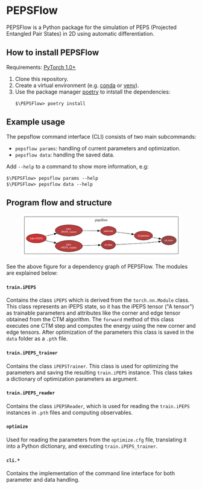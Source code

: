 # PEPSFlow

PEPSFlow is a Python package for the simulation of PEPS (Projected Entangled Pair States) in 2D using automatic differentiation.

## How to install PEPSFlow

Requirements: [PyTorch 1.0+](https://pytorch.org/)

1. Clone this repository.
2. Create a virtual environment (e.g. [conda](https://docs.conda.io/projects/conda/en/latest/user-guide/tasks/manage-environments.html) or [venv](https://docs.python.org/3/library/venv.html)).
3. Use the package manager [poetry](https://python-poetry.org/) to intstall the dependencies:
   ```
   $\PEPSFlow> poetry install
   ```

## Example usage

The pepsflow command interface (CLI) consists of two main subcommands:

* `pepsflow params`: handling of current parameters and optimization.
* `pepsflow data`: handling the saved data.

Add `--help` to a command to show more information, e.g:

```
$\PEPSFlow> pepsflow params --help
$\PEPSFlow> pepsflow data --help
```

## Program flow and structure

<figure>
    <img src="assets/pepsflow.svg" width="700"/>
</figure>


See the above figure for a dependency graph of PEPSFlow. The modules are explained below:

#### **`train.iPEPS`**
Contains the class `iPEPS` which is derived from the `torch.nn.Module` class. This class represents an iPEPS state, so it has the iPEPS tensor ("A tensor") as trainable parameters and attributes like the corner and edge tensor obtained from the CTM algorithm. The `forward` method of this class executes one CTM step and computes the energy using the new corner and edge tensors. After optimization of the parameters this class is saved in the `data` folder as a `.pth` file.
#### **`train.iPEPS_trainer`**
Contains the class `iPEPSTrainer`. This class is used for optimizing the parameters and saving the resulting `train.iPEPS` instance. This class takes a dictionary of optimization parameters as argument.
#### **`train.iPEPS_reader`**
Contains the class `iPEPSReader`, which is used for reading the `train.iPEPS` instances in `.pth` files and computing observables.
#### **`optimize`**
Used for reading the parameters from the `optimize.cfg` file, translating it into a Python dictionary, and executing `train.iPEPS_trainer`.
#### **`cli.*`**
Contains the implementation of the command line interface for both parameter and data handling.




